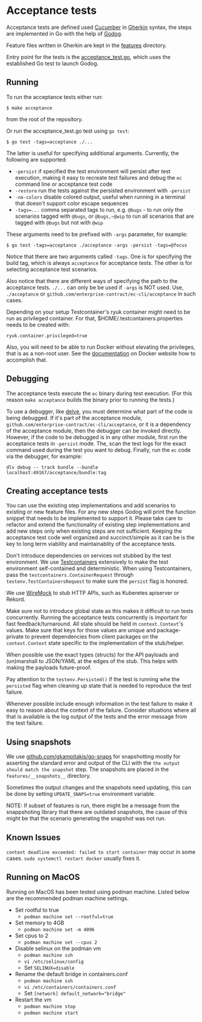 # Acceptance tests

Acceptance tests are defined used [Cucumber](https://cucumber.io/) in
[Gherkin](https://cucumber.io/docs/gherkin/) syntax, the steps are implemented
in Go with the help of [Godog](https://github.com/cucumber/godog/).

Feature files written in Gherkin are kept in the [features](../../features/)
directory.

Entry point for the tests is the [acceptance_test.go](acceptance_test.go), which
uses the established Go test to launch Godog.

## Running

To run the acceptance tests either run:

    $ make acceptance

from the root of the repository.

Or run the acceptance_test.go test using `go test`:

    $ go test -tags=acceptance ./...

The latter is useful for specifying additional arguments. Currently, the
following are supported:

  * `-persist` if specified the test environment will persist after test
    execution, making it easy to recreate test failures and debug the `ec`
    command line or acceptance test code
  * `-restore` run the tests against the persisted environment with `-persist`
  * `-no-colors` disable colored output, useful when running in a terminal that
    doesn't support color escape sequences
  * `-tags=...` comma separated tags to run, e.g. `@bugs` - to run only the
    scenarios tagged with `@bugs`, or `@bugs,~@wip` to run all scenarios that
    are tagged with `@bugs` but not with `@wip`

These arguments need to be prefixed with `-args` parameter, for example:

    $ go test -tags=acceptance ./acceptance -args -persist -tags=@focus

Notice that there are two arguments called `-tags`. One is for specifying the
build tag, which is always `acceptance` for acceptance tests. The other is for
selecting acceptance test scenarios.

Also notice that there are different ways of specifying the path to the
acceptance tests. `./...` can only be be used if `-args` is NOT used. Use,
`./acceptance` or `github.com/enterprise-contract/ec-cli/acceptance`
in such cases.

Depending on your setup Testcontainer's ryuk container might need to be run as
privileged container. For that, $HOME/.testcontainers.properties needs to be
created with:

    ryuk.container.privileged=true

Also, you will need to be able to run Docker without elevating the privileges,
that is as a non-root user. See the
[documentation](https://docs.docker.com/engine/install/linux-postinstall/) on
Docker website how to accomplish that.

## Debugging

The acceptance tests execute the `ec` binary during test execution. (For this
reason `make acceptance` builds the binary prior to running the tests.)

To use a debugger, like [delve](https://github.com/go-delve/delve), you must
determine what part of the code is being debugged. If it's part of the
acceptance module, `github.com/enterprise-contract/ec-cli/acceptance`, or
it is a dependency of the acceptance module, then the debugger can be invoked
directly. However, if the code to be debugged is in any other module, first
run the acceptance tests in `-persist` mode. The, scan the test logs for the
exact command used during the test you want to debug. Finally, run the `ec` code
via the debugger, for example:

    dlv debug -- track bundle --bundle localhost:49167/acceptance/bundle:tag

## Creating acceptance tests

You can use the existing step implementations and add scenarios to existing or
new feature files. For any new steps Godog will print the function snippet that
needs to be implemented to support it. Please take care to refactor and extend
the functionality of existing step implementations and add new steps only when
existing steps are not sufficient. Keeping the acceptance test code well
organized and succinct/simple as it can be is the key to long term viability
and maintainablity of the acceptance tests.

Don't introduce dependencies on services not stubbed by the test environment.
We use [Testcontainers](https://www.testcontainers.org/) extensively to make
the test environment self-contained and deterministic. When using
Testcontainers, pass the `testcontainers.ContainerRequest` through
`testenv.TestContainersRequest` to make sure the `persist` flag is honored.

We use [WireMock](https://wiremock.org/) to stub HTTP APIs, such as Kuberetes
apiserver or Rekord.

Make sure not to introduce global state as this makes it difficult to run tests
concurrently. Running the acceptance tests concurrently is important for fast
feedback/turnaround. All state should be held in `context.Context`'s values.
Make sure that keys for those values are unique and package-private to prevent
dependencies from client packages on the `context.Context` state specific to
the implementation of the stub/helper.

When possible use the exact types (structs) for the API payloads and
(un)marshall to JSON/YAML at the edges of the stub. This helps with making the
payloads future-proof.

Pay attention to the `testenv.Persisted()` if the test is running whe the
`persisted` flag when cleaning up state that is needed to reproduce the test
failure.

Whenever possible include enough information in the test failure to make it
easy to reason about the context of the failure. Consider situations where
all that is available is the log output of the tests and the error message
from the test failure.

## Using snapshots

We use
[github.com/gkampitakis/go-snaps](https://github.com/gkampitakis/go-snaps) for
snapshotting mostly for asserting the standard error and output of the CLI with
the `the output should match the snapshot` step. The snapshots are placed in the
`features/__snapshots__` directory.

Sometimes the output changes and the snapshots need updating, this can be done
by setting `UPDATE_SNAPS=true` environment variable.

NOTE: If subset of features is run, there might be a message from the
snappshoting library that there are outdated snapshots, the cause of this might
be that the scenario generating the snapshot was not run.

## Known Issues

`context deadline exceeded: failed to start container` may occur in some
cases. `sudo systemctl restart docker` usually fixes it.

## Running on MacOS
Running on MacOS has been tested using podman machine. Listed below are the recommended
podman machine settings.
* Set rootful to true
  * `podman machine set --rootful=true`
* Set memory to 4GB
  * `podman machine set -m 4096`
* Set cpus to 2
  * `podman machine set --cpus 2`
* Disable selinux on the podman vm
  * `podman machine ssh`
  * `vi /etc/selinux/config`
  * Set `SELINUX=disable`
* Rename the default bridge in containers.conf
  * `podman machine ssh`
  * `vi /etc/containers/containers.conf`
  * Set `[network]
         default_network="bridge"`
* Restart the vm
  * `podman machine stop`
  * `podman machine start`
